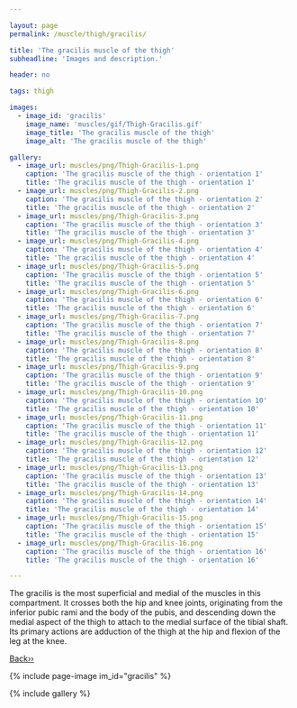 ```yaml
---

layout: page
permalink: /muscle/thigh/gracilis/

title: 'The gracilis muscle of the thigh'
subheadline: 'Images and description.'

header: no

tags: thigh

images:
  - image_id: 'gracilis'
    image_name: 'muscles/gif/Thigh-Gracilis.gif'
    image_title: 'The gracilis muscle of the thigh'
    image_alt: 'The gracilis muscle of the thigh' 

gallery:
  - image_url: muscles/png/Thigh-Gracilis-1.png
    caption: 'The gracilis muscle of the thigh - orientation 1'
    title: 'The gracilis muscle of the thigh - orientation 1'
  - image_url: muscles/png/Thigh-Gracilis-2.png
    caption: 'The gracilis muscle of the thigh - orientation 2'
    title: 'The gracilis muscle of the thigh - orientation 2'
  - image_url: muscles/png/Thigh-Gracilis-3.png
    caption: 'The gracilis muscle of the thigh - orientation 3'
    title: 'The gracilis muscle of the thigh - orientation 3'
  - image_url: muscles/png/Thigh-Gracilis-4.png
    caption: 'The gracilis muscle of the thigh - orientation 4'
    title: 'The gracilis muscle of the thigh - orientation 4'
  - image_url: muscles/png/Thigh-Gracilis-5.png
    caption: 'The gracilis muscle of the thigh - orientation 5'
    title: 'The gracilis muscle of the thigh - orientation 5'
  - image_url: muscles/png/Thigh-Gracilis-6.png
    caption: 'The gracilis muscle of the thigh - orientation 6'
    title: 'The gracilis muscle of the thigh - orientation 6'
  - image_url: muscles/png/Thigh-Gracilis-7.png
    caption: 'The gracilis muscle of the thigh - orientation 7'
    title: 'The gracilis muscle of the thigh - orientation 7'
  - image_url: muscles/png/Thigh-Gracilis-8.png
    caption: 'The gracilis muscle of the thigh - orientation 8'
    title: 'The gracilis muscle of the thigh - orientation 8'
  - image_url: muscles/png/Thigh-Gracilis-9.png
    caption: 'The gracilis muscle of the thigh - orientation 9'
    title: 'The gracilis muscle of the thigh - orientation 9'
  - image_url: muscles/png/Thigh-Gracilis-10.png
    caption: 'The gracilis muscle of the thigh - orientation 10'
    title: 'The gracilis muscle of the thigh - orientation 10'
  - image_url: muscles/png/Thigh-Gracilis-11.png
    caption: 'The gracilis muscle of the thigh - orientation 11'
    title: 'The gracilis muscle of the thigh - orientation 11'
  - image_url: muscles/png/Thigh-Gracilis-12.png
    caption: 'The gracilis muscle of the thigh - orientation 12'
    title: 'The gracilis muscle of the thigh - orientation 12'
  - image_url: muscles/png/Thigh-Gracilis-13.png
    caption: 'The gracilis muscle of the thigh - orientation 13'
    title: 'The gracilis muscle of the thigh - orientation 13'
  - image_url: muscles/png/Thigh-Gracilis-14.png
    caption: 'The gracilis muscle of the thigh - orientation 14'
    title: 'The gracilis muscle of the thigh - orientation 14'
  - image_url: muscles/png/Thigh-Gracilis-15.png
    caption: 'The gracilis muscle of the thigh - orientation 15'
    title: 'The gracilis muscle of the thigh - orientation 15'
  - image_url: muscles/png/Thigh-Gracilis-16.png
    caption: 'The gracilis muscle of the thigh - orientation 16'
    title: 'The gracilis muscle of the thigh - orientation 16'

---
```


The gracilis is the most superficial and medial of the muscles in this compartment. It crosses both the hip and knee joints, originating from the inferior pubic rami and the body of the pubis, and descending down the medial aspect of the thigh to attach to the medial surface of the tibial shaft. Its primary actions are adduction of the thigh at the hip and flexion of the leg at the knee.

[Back››](/muscle/thigh/)

{% include page-image im_id="gracilis" %}

{% include gallery %}
